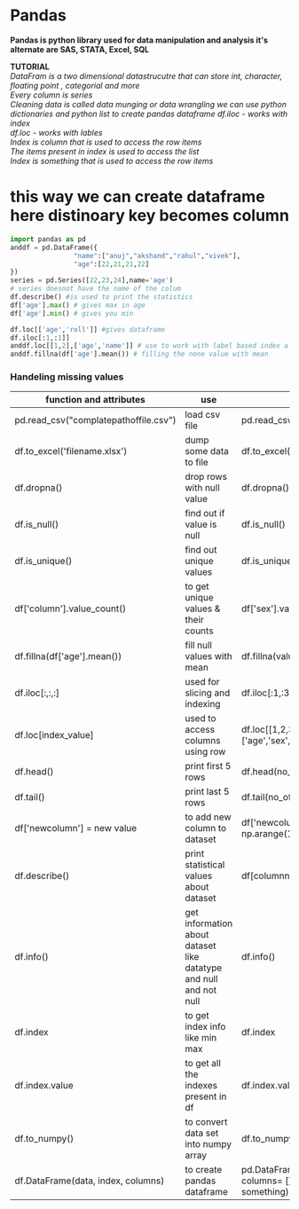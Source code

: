 # Pandas
**Pandas is python library used for data manipulation and analysis it's alternate are SAS, STATA, Excel, SQL**

**TUTORIAL**  
*DataFram is a two dimensional datastrucutre that can store int, character, floating point , categorial and more*   
*Every column is series*  
*Cleaning data is called data munging or data wrangling*
*we can use python dictionaries and python list to create pandas dataframe*
*df.iloc - works with index*  
*df.loc - works with lables*    
*Index is column that is used to access the row items*  
*The items present in index is used to access the list*  
*Index is something that is used to access the row items*  



# this way we can create dataframe here distinoary key becomes column
```py
import pandas as pd
anddf = pd.DataFrame({
                "name":["anuj","akshand","rahul","vivek"],
                "age":[22,21,21,22]
})
series = pd.Series([22,23,24],name='age')
# series doesnot have the name of the colum
df.describe() #is used to print the statistics
df['age'].max() # gives max in age
df['age'].min() # gives you min

df.loc[['age','roll']] #gives dataframe
df.iloc[:1,:1]]
anddf.loc[[1,2],['age','name']] # use to work with label based index also known as column based index.
anddf.fillna(df['age'].mean()) # filling the none value with mean

```

### Handeling missing values 
| function and attributes | use | code |
|-|-|-|
|pd.read_csv("complatepathoffile.csv") | load csv file | pd.read_csv('filename.csv') |
|df.to_excel('filename.xlsx') | dump some data to file | df.to_excel('filename.xlxs') |
|df.dropna()| drop rows with null value | df.dropna() |
|df.is_null() | find out if value is null | df.is_null()|
|df.is_unique() | find out unique values | df.is_unique() |
|df['column'].value_count() | to get unique values & their counts | df['sex'].value_count() |
|df.fillna(df['age'].mean()) | fill null values with mean | df.fillna(value) |
|df.iloc[:,:,:] | used for slicing and indexing | df.iloc[:1,:3] | 
|df.loc[index_value] | used to access columns using row | df.loc[[1,2,3],['age','sex','name']]|
| df.head() | print first 5 rows | df.head(no_of_row_to_print) |
| df.tail() | print last 5 rows | df.tail(no_of_rows_to_print) |
| df['newcolumn'] = new value | to add new column to dataset | df['newcolumn'] = np.arange(10) |
| df.describe() | print statistical values about dataset | df[columnname].describe() |
| df.info() | get information about dataset like datatype and null and not null | df.info() |
| df.index | to get index info like min max | df.index |
| df.index.value | to get all the indexes present in df | df.index.value |
| df.to_numpy() | to convert data set into numpy array | df.to_numpy() |
| df.DataFrame(data, index, columns) | to create pandas dataframe | pd.DataFrame(list or dict, columns= [], index = something) |















